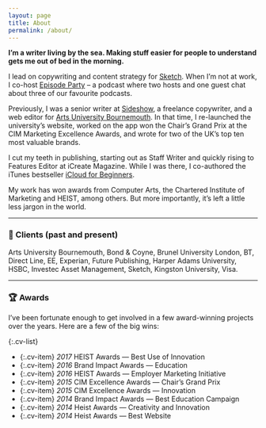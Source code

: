 ```yaml
---
layout: page
title: About
permalink: /about/
---
```


**I’m a writer living by the sea. Making stuff easier for people to understand gets me out of bed in the morning.**

I lead on copywriting and content strategy for [Sketch](https://www.sketch.com/). When I’m not at work, I co-host [Episode Party](https://www.episode.party/) – a podcast where two hosts and one guest chat about three of our favourite podcasts.

Previously, I was a senior writer at [Sideshow](https://www.sideshowagency.com/), a freelance copywriter, and a web editor for [Arts University Bournemouth](https://aub.ac.uk/). In that time, I re-launched the university’s website, worked on the app won the Chair’s Grand Prix at the CIM Marketing Excellence Awards, and wrote for two of the UK’s top ten most valuable brands.

I cut my teeth in publishing, starting out as Staff Writer and quickly rising to Features Editor at iCreate Magazine. While I was there, I co-authored the iTunes bestseller [iCloud for Beginners](https://books.apple.com/us/book/icloud-for-beginners/id497723676).

My work has won awards from Computer Arts, the Chartered Institute of Marketing and HEIST, among others. But more importantly, it’s left a little less jargon in the world.

---------------

### 💼 Clients (past and present)

Arts University Bournemouth, Bond & Coyne, Brunel University London, BT, Direct Line, EE, Experian, Future Publishing, Harper Adams University, HSBC, Investec Asset Management, Sketch, Kingston University, Visa.

---------------

### 🏆 Awards

I’ve been fortunate enough to get involved in a few award-winning projects over the years. Here are a few of the big wins:

{:.cv-list}
* {:.cv-item} *2017* HEIST Awards — Best Use of Innovation
* {:.cv-item} *2016* Brand Impact Awards — Education
* {:.cv-item} *2016* HEIST Awards — Employer Marketing Initiative
* {:.cv-item} *2015* CIM Excellence Awards — Chair’s Grand Prix
* {:.cv-item} *2015* CIM Excellence Awards — Innovation
* {:.cv-item} *2014* Brand Impact Awards — Best Education Campaign
* {:.cv-item} *2014* Heist Awards — Creativity and Innovation
* {:.cv-item} *2014* Heist Awards — Best Website
